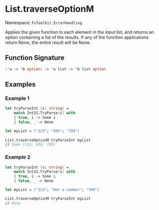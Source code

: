 # List.traverseOptionM

Namespace: `FsToolkit.ErrorHandling`

Applies the given function to each element in the input list, and returns an option containing a list of the results. If any of the function applications return None, the entire result will be None.

## Function Signature

```fsharp
('a -> 'b option) -> 'a list -> 'b list option
```

## Examples

### Example 1

```fsharp
let tryParseInt (s: string) =
    match Int32.TryParse(s) with
    | true, i -> Some i
    | false, _ -> None

let myList = ["123"; "456"; "789"]
  
List.traverseOptionM tryParseInt myList
// Some [123; 456; 789]
```

### Example 2

```fsharp
let tryParseInt (s: string) =
    match Int32.TryParse(s) with
    | true, i -> Some i
    | false, _ -> None

let myList = ["123"; "Not a number"; "789"]

List.traverseOptionM tryParseInt myList
// None
```

